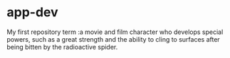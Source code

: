 # app-dev
My first repository
term
:a movie and film character who develops special powers, such as a great strength and the ability to cling to surfaces after being bitten by the radioactive spider.

